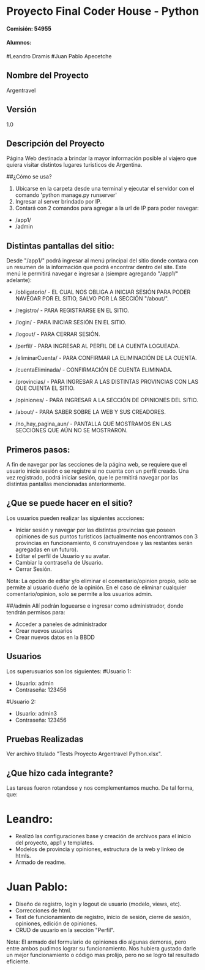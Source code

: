 # Proyecto Final Coder House - Python
#### Comisión: 54955
#### Alumnos:
#Leandro Dramis
#Juan Pablo Apecetche

## Nombre del Proyecto
Argentravel

## Versión
1.0

## Descripción del Proyecto
Página Web destinada a brindar la mayor información posible al viajero que quiera visitar distintos lugares turisticos de Argentina.

##¿Cómo se usa?
1. Ubicarse en la carpeta desde una terminal y ejecutar el servidor con el comando 'python manage.py runserver'
2. Ingresar al server brindado por IP.
3. Contará con 2 comandos para agregar a la url de IP para poder navegar:
- /app1/
- /admin

## Distintas pantallas del sitio:
Desde "/app1/" podrá ingresar al menú principal del sitio donde contara con un resumen de la información que podrá encontrar dentro del site. Este menú le permitirá navegar e ingresar a (siempre agregando "/app1/" adelante): 
- /obligatorio/ - EL CUAL NOS OBLIGA A INICIAR SESIÓN PARA PODER NAVEGAR POR EL SITIO, SALVO POR LA SECCIÓN "/about/".
  
- /registro/ - PARA REGISTRARSE EN EL SITIO.
- /login/ - PARA INICIAR SESIÓN EN EL SITIO.
- /logout/ - PARA CERRAR SESIÓN.

- /perfil/ - PARA INGRESAR AL PERFIL DE LA CUENTA LOGUEADA.
- /eliminarCuenta/ - PARA CONFIRMAR LA ELIMINACIÓN DE LA CUENTA.
- /cuentaEliminada/ - CONFIRMACIÓN DE CUENTA ELIMINADA.
  
- /provincias/ - PARA INGRESAR A LAS DISTINTAS PROVINCIAS CON LAS QUE CUENTA EL SITIO.
- /opiniones/ - PARA INGRESAR A LA SECCIÓN DE OPINIONES DEL SITIO.

- /about/ - PARA SABER SOBRE LA WEB Y SUS CREADORES.
- /no_hay_pagina_aun/ - PANTALLA QUE MOSTRAMOS EN LAS SECCIONES QUE AÚN NO SE MOSTRARON.

## Primeros pasos:
A fin de navegar por las secciones de la página web, se requiere que el usuario inicie sesión o se registre si no cuenta con un perfil creado. 
Una vez registrado, podrá iniciar sesión, que le permitirá navegar por las distintas pantallas mencionadas anteriormente.

## ¿Que se puede hacer en el sitio?
Los usuarios pueden realizar las siguientes accciones:
- Iniciar sesión y navegar por las distintas provincias que poseen opiniones de sus puntos turisticos (actualmente nos encontramos con 3 provincias en funcionamiento, 6 construyendose y las restantes serán agregadas en un futuro).
- Editar el perfil de Usuario y su avatar.
- Cambiar la contraseña de Usuario.
- Cerrar Sesión.

Nota: La opción de editar y/o eliminar el comentario/opinion propio, solo se permite al usuario dueño de la opinión. En el caso de eliminar cualquier comentario/opinion, solo se permite a los usuarios admin.

##/admin 
Allí podrán loguearse e ingresar como administrador, donde tendrán permisos para:
- Acceder a paneles de administrador
- Crear nuevos usuarios
- Crear nuevos datos en la BBDD

## Usuarios
Los superusuarios son los siguientes:
#Usuario 1:
- Usuario: admin
- Contraseña: 123456

#Usuario 2:
- Usuario: admin3
- Contraseña: 123456

## Pruebas Realizadas

Ver archivo titulado "Tests Proyecto Argentravel Python.xlsx".

## ¿Que hizo cada integrante?
Las tareas fueron rotandose y nos complementamos mucho. De tal forma, que:
# Leandro:
- Realizó las configuraciones base y creación de archivos para el inicio del proyecto, app1 y templates.
- Modelos de provincia y opiniones, estructura de la web y linkeo de htmls.
- Armado de readme.

# Juan Pablo:
- Diseño de registro, login y logout de usuario (modelo, views, etc).
- Correcciones de html.
- Test de funcionamiento de registro, inicio de sesión, cierre de sesión, opiniones, edición de opiniones.
- CRUD de usuario en la sección "Perfil".

Nota: El armado del formulario de opiniones dio algunas demoras, pero entre ambos pudimos lograr su funcionamiento. Nos hubiera gustado darle un mejor funcionamiento o código mas prolijo, pero no se logró tal resultado eficiente.
